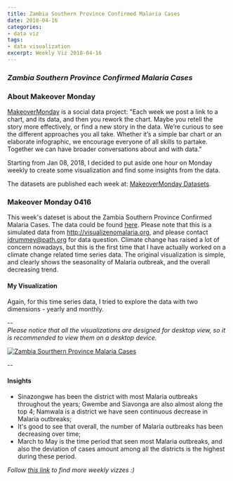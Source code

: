 ```yaml
---
title: Zambia Southern Province Confirmed Malaria Cases
date: 2018-04-16
categories:
- data viz
tags:
- data visualization
excerpt: Weekly Viz 2018-04-16
---
```


### *Zambia Southern Province Confirmed Malaria Cases*


### About Makeover Monday

[MakeoverMonday](http://www.makeovermonday.co.uk/) is a social data project:
"Each week we post a link to a chart, and its data, and then you rework the chart.
Maybe you retell the story more effectively, or find a new story in the data.
We’re curious to see the different approaches you all take. Whether it’s a simple bar chart or an elaborate infographic, we encourage everyone of all skills to partake.
Together we can have broader conversations about and with data."

Starting from Jan 08, 2018, I decided to put aside one hour on Monday weekly to create some visualization and find some insights from the data.

The datasets are published each week at: [MakeoverMonday Datasets](http://www.makeovermonday.co.uk/data/).

### Makeover Monday 0416

This week's dateset is about the Zambia Southern Province Confirmed Malaria Cases. The data could be found [here](https://data.world/makeovermonday/2018w16-zambia-southern-province-confirmed-malaria-cases). Please note that this is a simulated data from http://visualizenomalaria.org, and please contact jdrummey@path.org for data question. Climate change has raised a lot of concern nowadays, but this is the first time that I have actually worked on a climate change related time series data. 
The original visualization is simple, and clearly shows the seasonality of Malaria outbreak, and the overall decreasing trend.  

#### My Visualization

Again, for this time series data, I tried to explore the data with two dimensions - yearly and monthly.  

--  
*Please notice that all the visualizations are designed for desktop view, so it is recommended to view them on a desktop device.*  

<div class='tableauPlaceholder' id='viz1523930071059' style='position: relative'>
<noscript><a href='#'>
  <img alt='Zambia Sourthern Province Malaria Cases ' src='https:&#47;&#47;public.tableau.com&#47;static&#47;images&#47;Ma&#47;MakeOverMonday0416&#47;ZambiaSourthernProvinceMalariaCases&#47;1_rss.png' style='border: none' />
</a></noscript>
<object class='tableauViz'  style='display:none;'>
  <param name='host_url' value='https%3A%2F%2Fpublic.tableau.com%2F' />
  <param name='embed_code_version' value='3' />
  <param name='site_root' value='' />
  <param name='name' value='MakeOverMonday0416&#47;ZambiaSourthernProvinceMalariaCases' />
  <param name='tabs' value='no' />
  <param name='toolbar' value='yes' />
  <param name='static_image' value='https:&#47;&#47;public.tableau.com&#47;static&#47;images&#47;Ma&#47;MakeOverMonday0416&#47;ZambiaSourthernProvinceMalariaCases&#47;1.png' />
  <param name='animate_transition' value='yes' />
  <param name='display_static_image' value='yes' />
  <param name='display_spinner' value='yes' />
  <param name='display_overlay' value='yes' />
  <param name='display_count' value='yes' />
</object></div>               
<script type='text/javascript'>                
  var divElement = document.getElementById('viz1523930071059');     
  var vizElement = divElement.getElementsByTagName('object')[0];         
  vizElement.style.width='800px';vizElement.style.height='827px';          
  var scriptElement = document.createElement('script');               
  scriptElement.src = 'https://public.tableau.com/javascripts/api/viz_v1.js';       
  vizElement.parentNode.insertBefore(scriptElement, vizElement);          
</script>  

--  

#### Insights
* Sinazongwe has been the district with most Malaria outbreaks throughout the years; Gwembe and Siavonga are also almost along the top 4; Namwala is a district we have seen continuous decrease in Malaria outbreaks;  
* It's good to see that overall, the number of Malaria outbreaks has been decreasing over time;  
* March to May is the time period that seen most Malaria outbreaks, and also the deviation of cases amount among all the districts is the highest during these period.  



*Follow [this link](https://yudong-94.github.io/personal-website/project/MakeOverMonday2018/) to find more weekly vizzes :)*